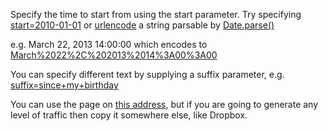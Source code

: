 Specify the time to start from using the start parameter. Try specifying <a href="?start=2010-01-01">start=2010-01-01</a> or <a href="http://meyerweb.com/eric/tools/dencoder/">urlencode</a> a string parsable by <a href="http://www.w3schools.com/jsref/jsref_parse.asp">Date.parse()</a>

e.g. March 22, 2013 14:00:00 which encodes to <a href="?start=March%2022%2C%202013%2014%3A00%3A00">March%2022%2C%202013%2014%3A00%3A00</a>

You can specify different text by supplying a suffix parameter, e.g. <a href="?suffix=since+my+birthday">suffix=since+my+birthday</a>

You can use the page on <a href="https://rawgithub.com/mrmanc/TimeSince/master/timesince.html">this address</a>, but if you are going to generate any level of traffic then copy it somewhere else, like Dropbox.